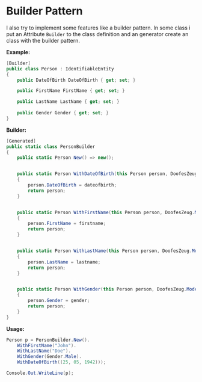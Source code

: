 # Builder Pattern


I also try to implement some features like a builder pattern. In some class i put an Attribute `Builder` to the class definition
and an generator create an class with the builder pattern.

**Example:**

```cs
[Builder]
public class Person : IdentifiableEntity
{
    public DateOfBirth DateOfBirth { get; set; }

    public FirstName FirstName { get; set; }

    public LastName LastName { get; set; }
    
    public Gender Gender { get; set; }
}
```

**Builder:**

```cs
[Generated]
public static class PersonBuilder
{
    public static Person New() => new();


    public static Person WithDateOfBirth(this Person person, DoofesZeug.Models.Human.DateOfBirth dateofbirth)
    {
        person.DateOfBirth = dateofbirth;
        return person;
    }


    public static Person WithFirstName(this Person person, DoofesZeug.Models.Human.FirstName firstname)
    {
        person.FirstName = firstname;
        return person;
    }


    public static Person WithLastName(this Person person, DoofesZeug.Models.Human.LastName lastname)
    {
        person.LastName = lastname;
        return person;
    }


    public static Person WithGender(this Person person, DoofesZeug.Models.Human.Gender gender)
    {
        person.Gender = gender;
        return person;
    }
}
```

**Usage:**

```cs
Person p = PersonBuilder.New().
    WithFirstName("John").
    WithLastName("Doe").
    WithGender(Gender.Male).
    WithDateOfBirth((25, 05, 1942)));

Console.Out.WriteLine(p);
```
